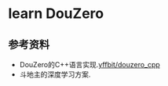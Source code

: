 # learn DouZero






## 参考资料

- DouZero的C++语言实现.[yffbit/douzero_cpp](https://github.com/yffbit/douzero_cpp)
- 斗地主的深度学习方案.[](https://gitee.com/daochenzha/DouZero)